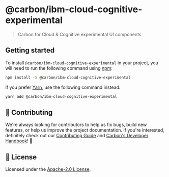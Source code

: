 # @carbon/ibm-cloud-cognitive-experimental

> Carbon for Cloud & Cognitive experimental UI components

## Getting started

To install `@carbon/ibm-cloud-cognitive-experimental` in your project, you will
need to run the following command using [npm](https://www.npmjs.com/):

```bash
npm install -S @carbon/ibm-cloud-cognitive-experimental
```

If you prefer [Yarn](https://yarnpkg.com/en/), use the following command
instead:

```bash
yarn add @carbon/ibm-cloud-cognitive-experimental
```

## 🙌 Contributing

We're always looking for contributors to help us fix bugs, build new features,
or help us improve the project documentation. If you're interested, definitely
check out our
[Contributing Guide](https://github.com/carbon-design-system/ibm-cloud-paks/blob/master/.github/CONTRIBUTING.md)
and
[Carbon's Developer Handbook](https://github.com/carbon-design-system/carbon/blob/master/docs/developer-handbook.md)!
👀

## 📝 License

Licensed under the
[Apache-2.0 License](https://github.com/carbon-design-system/ibm-cloud-paks/blob/master/LICENSE).
